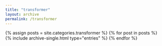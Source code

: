 ```yaml
---
title: "transformer"
layout: archive
permalink: /transformer
---
```

{% assign posts = site.categories.transformer %}
{% for post in posts %}
  {% include archive-single.html type="entries" %}
{% endfor %}
